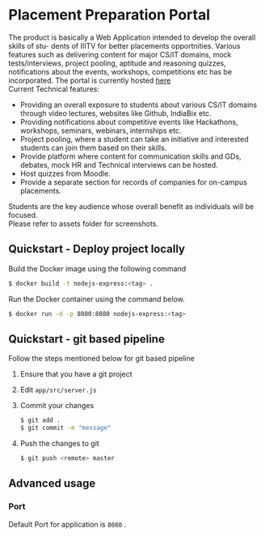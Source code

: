 # Placement Preparation Portal
The  product  is  basically  a  Web  Application  intended  to  develop  the  overall  skills  of  stu-
dents of IIITV for better placements opportnities. Various features such as delivering content for major CS/IT domains, mock tests/interviews, project pooling, aptitude and reasoning quizzes, notifications about the events, workshops, competitions etc has be incorporated. The portal is currently hosted [here](https://affirmatively33.hasura-app.io)<br /> Current Technical features:
* Providing an overall exposure to students about various CS/IT domains through video
lectures, websites like Github, IndiaBix etc.
* Providing notifications about competitive events like Hackathons, workshops, seminars, webinars, internships etc.
* Project pooling, where a student can take an initiative and interested students can join them based on their skills.
* Provide platform where content for communication skills and GDs, debates, mock HR and Technical interviews can be hosted.
* Host quizzes from Moodle.
* Provide a separate section for records of companies for on-campus placements.<br />

Students are the key audience whose overall benefit as individuals will be focused.<br />
Please refer to assets folder for screenshots.

## Quickstart - Deploy project locally

Build the Docker image using the following command

```bash
$ docker build -t nodejs-express:<tag> .
```

Run the Docker container using the command below.

```bash
$ docker run -d -p 8080:8080 nodejs-express:<tag>
```

## Quickstart - git based pipeline

Follow the steps mentioned below for git based pipeline

1. Ensure that you have a git project
2. Edit `app/src/server.js`
3. Commit your changes

    ```bash
    $ git add .
    $ git commit -m "message"
    ```

4. Push the changes to git

    ```bash
    $ git push <remote> master
    ```

## Advanced usage

### **Port**

Default Port for application is `8080` .
